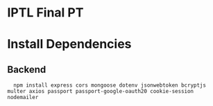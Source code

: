 # IPTL Final PT

# Install Dependencies
   ## Backend
      npm install express cors mongoose dotenv jsonwebtoken bcryptjs multer axios passport passport-google-oauth20 cookie-session nodemailer